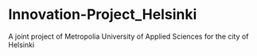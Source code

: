 # Innovation-Project_Helsinki
A joint project of Metropolia University of Applied Sciences for the city of Helsinki
